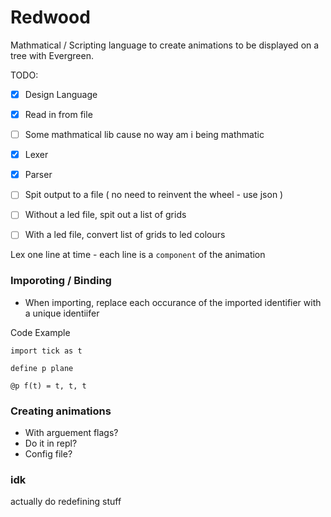 # Redwood
Mathmatical / Scripting language to create animations to be displayed on a tree with Evergreen.

TODO:

- [x] Design Language
- [x] Read in from file
- [ ] Some mathmatical lib cause no way am i being mathmatic
- [x] Lexer
- [x] Parser
- [ ] Spit output to a file ( no need to reinvent the wheel - use json )

- [ ] Without a led file, spit out a list of grids
- [ ] With a led file, convert list of grids to led colours


Lex one line at time - each line is a `component` of the animation


### Imporoting / Binding

- When importing, replace each occurance of the imported identifier with a unique identiifer

Code Example
```
import tick as t

define p plane

@p f(t) = t, t, t
```

### Creating animations

- With arguement flags?
- Do it in repl?
- Config file?


###  idk

actually do redefining stuff
